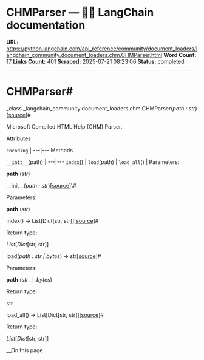 # CHMParser — 🦜🔗 LangChain  documentation

**URL:** https://python.langchain.com/api_reference/community/document_loaders/langchain_community.document_loaders.chm.CHMParser.html
**Word Count:** 17
**Links Count:** 401
**Scraped:** 2025-07-21 08:23:06
**Status:** completed

---

# CHMParser\#

_class _langchain\_community.document\_loaders.chm.CHMParser\(_path : str_\)[\[source\]](https://python.langchain.com/api_reference/_modules/langchain_community/document_loaders/chm.html#CHMParser)\#     

Microsoft Compiled HTML Help \(CHM\) Parser.

Attributes

`encoding` |    ---|---      Methods

`__init__`\(path\) |    ---|---   `index`\(\) |    `load`\(path\) |    `load_all`\(\) |       Parameters:     

**path** \(_str_\)

\_\_init\_\_\(_path : str_\)[\[source\]](https://python.langchain.com/api_reference/_modules/langchain_community/document_loaders/chm.html#CHMParser.__init__)\#     

Parameters:     

**path** \(_str_\)

index\(\) → List\[Dict\[str, str\]\][\[source\]](https://python.langchain.com/api_reference/_modules/langchain_community/document_loaders/chm.html#CHMParser.index)\#     

Return type:     

_List_\[_Dict_\[str, str\]\]

load\(_path : str | bytes_\) → str[\[source\]](https://python.langchain.com/api_reference/_modules/langchain_community/document_loaders/chm.html#CHMParser.load)\#     

Parameters:     

**path** \(_str_ _|__bytes_\)

Return type:     

str

load\_all\(\) → List\[Dict\[str, str\]\][\[source\]](https://python.langchain.com/api_reference/_modules/langchain_community/document_loaders/chm.html#CHMParser.load_all)\#     

Return type:     

_List_\[_Dict_\[str, str\]\]

__On this page